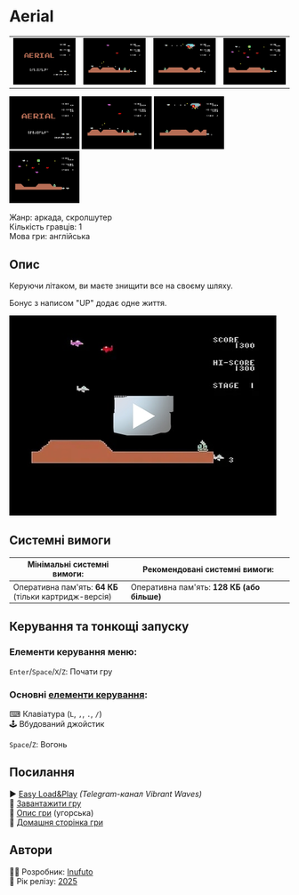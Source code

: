 # Aerial

| | | | |
| --- | --- | --- | --- |
|![screen1](screenshots/scrn_aerial_01.png)|![screen2](screenshots/scrn_aerial_02.png)|![screen3](screenshots/scrn_aerial_03.png)|![screen4](screenshots/scrn_aerial_04.png)|

<img src="screenshots/scrn_aerial_01.png" width="25%"> <img src="screenshots/scrn_aerial_02.png" width="25%"> <img src="screenshots/scrn_aerial_03.png" width="25%"> <img src="screenshots/scrn_aerial_04.png" width="25%">

Жанр: аркада, скролшутер  
Кількість гравців: 1  
Мова гри: англійська  

## Опис

Керуючи літаком, ви маєте знищити все на своєму шляху.  

Бонус з написом "UP" додає одне життя.

[![video](../../thumbs/YT_51xiEkxXPdc.jpg)](https://www.youtube.com/watch?v=51xiEkxXPdc)

## Системні вимоги

|Мінімальні системні вимоги:|Рекомендовані системні вимоги:|
|---------------------------|------------------------------|
|Оперативна пам'ять: **64 КБ**<br>(тільки картридж-версія)|Оперативна пам'ять: **128 КБ (або більше)**|  

## Керування та тонкощі запуску
### Елементи керування меню:

`Enter`/`Space`/`X`/`Z`: Почати гру  

### Основні [елементи керування](../controllers.md):
⌨ Клавіатура (`L`, `,`, `.`, `/`)  
🕹 Вбудований джойстик  

`Space`/`Z`: Вогонь

## Посилання

▶ [Easy Load&Play](https://t.me/EP128k_Load_n_Play/777) *(Telegram-канал Vibrant Waves)*  
💾 [Завантажити гру](http://www.ep128.hu/Ep_Games/Prg/Aerial.rar)  
📃 [Опис гри](http://www.ep128.hu/Games/Aerial.htm) (угорська)  
🏡 [Домашня сторінка гри](http://inufuto.web.fc2.com/8bit/aerial/#ep64)

## Автори
👨‍💻 Розробник: [Inufuto](../../community/inufuto.md)  
📅 Рік релізу: [2025](../release_years/2025.md)  